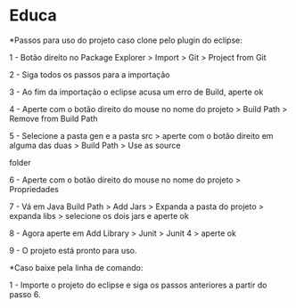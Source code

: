Educa
========

<p>*Passos para uso do projeto caso clone pelo plugin do eclipse:</p>
<p>1 - Botão direito no Package Explorer > Import > Git > Project from Git</p>
<p>2 - Siga todos os passos para a importação</p>
<p>3 - Ao fim da importação o eclipse acusa um erro de Build, aperte ok</p>
<p>4 - Aperte com o botão direito do mouse no nome do projeto > Build Path > Remove from Build Path</p>
<p>5 - Selecione a pasta gen e a pasta src > aperte com o botão direito em alguma das duas > Build Path > Use as source <p>folder</p>
<p>6 - Aperte com o botão direito do mouse no nome do projeto > Propriedades</p>
<p>7 - Vá em Java Build Path > Add Jars > Expanda a pasta do projeto > expanda libs > selecione os dois jars e aperte ok</p>
<p>8 - Agora aperte em Add Library > Junit > Junit 4 > aperte ok</p>
<p>9 - O projeto está pronto para uso.</p>

<p>*Caso baixe pela linha de comando:</p>
<p>1 - Importe o projeto do eclipse e siga os passos anteriores a partir do passo 6.</p>
